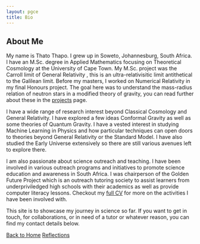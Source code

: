 ```yaml
---
layout: pgce
title: Bio
---
```


## About Me

My name is Thato Thapo. I grew up in Soweto, Johannesburg, South Africa. I have an M.Sc. degree in Applied Mathematics focusing on Theoretical Cosmology at the University of Cape Town. My M.Sc. project was the Carroll limit of General Relativity , this is an ultra-relativisitic limit antithetical to the Galilean limit. Before my masters, I worked on Numerical Relativity in my final Honours project. The goal here was to understand the mass-radius relation of neutron stars in a modified theory of gravity, you can read further about these in the <a href="{{ '/projects'}}" >projects</a> page.

I have a wide range of research interest beyond Classical Cosmology and General Relativity. I have explored a few ideas Conformal Gravity as well as some theories of Quantum Gravity. I have a vested interest in studying Machine Learning in Physics and how particular techniques can open doors to theories beyond General Relativity or the Standard Model. I have also studied the Early Universe extensively so there are still various avenues left to explore there.

I am also passionate about science outreach and teaching. I have been involved in various outreach programs and initiatives to promote science education and awareness in South Africa. I was chairperson of the Golden Future Project which is an outreach tutoring society to assist learners from underpriviledged high schools with their academics as well as provide computer literacy lessons. Checkout my  <a href="{{ '/assets/pdf/Thato_Thapo_s_Curriculum_Vitae_Full.pdf'}}" target="_blank">full CV</a>  for more on the activities I have been involved with.

This site is to showcase my journey in science so far. If you want to get in touch, for collaborations, or in need of a tutor or whatever reason, you can find my contact details below.

<div class="button-container">
  <a href="{{ '/pgce/eportfolio' | relative_url }}" class="about-me-button">Back to Home</a>
  <a href="{{ '/pgce/reflections' | relative_url }}" class="about-me-button">Reflections</a>
</div>
